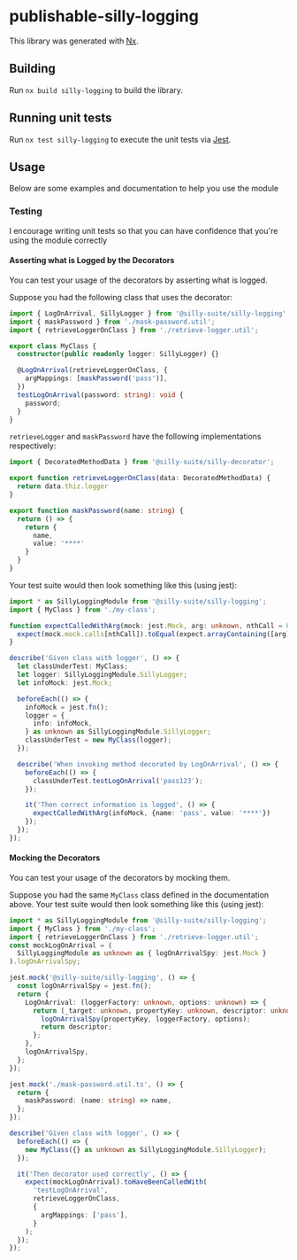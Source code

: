 # publishable-silly-logging

This library was generated with [Nx](https://nx.dev).

## Building

Run `nx build silly-logging` to build the library.

## Running unit tests

Run `nx test silly-logging` to execute the unit tests via [Jest](https://jestjs.io).

## Usage

Below are some examples and documentation to help you use the module

### Testing

I encourage writing unit tests so that you can have confidence that you're using the module correctly

#### Asserting what is Logged by the Decorators

You can test your usage of the decorators by asserting what is logged.

Suppose you had the following class that uses the decorator:

```typescript
import { LogOnArrival, SillyLogger } from '@silly-suite/silly-logging';
import { maskPassword } from './mask-password.util';
import { retrieveLoggerOnClass } from './retrieve-logger.util';

export class MyClass {
  constructor(public readonly logger: SillyLogger) {}

  @LogOnArrival(retrieveLoggerOnClass, {
    argMappings: [maskPassword('pass')],
  })
  testLogOnArrival(password: string): void {
    password;
  }
}
```

```retrieveLogger``` and ```maskPassword``` have the following implementations respectively:

```typescript
import { DecoratedMethodData } from '@silly-suite/silly-decorator';

export function retrieveLoggerOnClass(data: DecoratedMethodData) {
  return data.thiz.logger 
}
```

```typescript
export function maskPassword(name: string) {
  return () => {
    return {
      name,
      value: '****'
    }
  }
}
```

Your test suite would then look something like this (using jest):

```typescript
import * as SillyLoggingModule from '@silly-suite/silly-logging';
import { MyClass } from './my-class';

function expectCalledWithArg(mock: jest.Mock, arg: unknown, nthCall = 0) {
  expect(mock.mock.calls[nthCall]).toEqual(expect.arrayContaining([arg]));
}

describe('Given class with logger', () => {
  let classUnderTest: MyClass;
  let logger: SillyLoggingModule.SillyLogger;
  let infoMock: jest.Mock;

  beforeEach(() => {
    infoMock = jest.fn();
    logger = {
      info: infoMock,
    } as unknown as SillyLoggingModule.SillyLogger;
    classUnderTest = new MyClass(logger);
  });

  describe('When invoking method decorated by LogOnArrival', () => {
    beforeEach(() => {
      classUnderTest.testLogOnArrival('pass123');
    });

    it('Then correct information is logged', () => {
      expectCalledWithArg(infoMock, {name: 'pass', value: '****'})
    });
  });
});
```

#### Mocking the Decorators

You can test your usage of the decorators by mocking them.

Suppose you had the same ```MyClass``` class defined in the documentation above. Your test suite would then look something like this (using jest):

```typescript
import * as SillyLoggingModule from '@silly-suite/silly-logging';
import { MyClass } from './my-class';
import { retrieveLoggerOnClass } from './retrieve-logger.util';
const mockLogOnArrival = (
  SillyLoggingModule as unknown as { logOnArrivalSpy: jest.Mock }
).logOnArrivalSpy;

jest.mock('@silly-suite/silly-logging', () => {
  const logOnArrivalSpy = jest.fn();
  return {
    LogOnArrival: (loggerFactory: unknown, options: unknown) => {
      return (_target: unknown, propertyKey: unknown, descriptor: unknown) => {
        logOnArrivalSpy(propertyKey, loggerFactory, options);
        return descriptor;
      };
    },
    logOnArrivalSpy,
  };
});

jest.mock('./mask-password.util.ts', () => {
  return {
    maskPassword: (name: string) => name,
  };
});

describe('Given class with logger', () => {
  beforeEach(() => {
    new MyClass({} as unknown as SillyLoggingModule.SillyLogger);
  });

  it('Then decorator used correctly', () => {
    expect(mockLogOnArrival).toHaveBeenCalledWith(
      'testLogOnArrival',
      retrieveLoggerOnClass,
      {
        argMappings: ['pass'],
      }
    );
  });
});
```